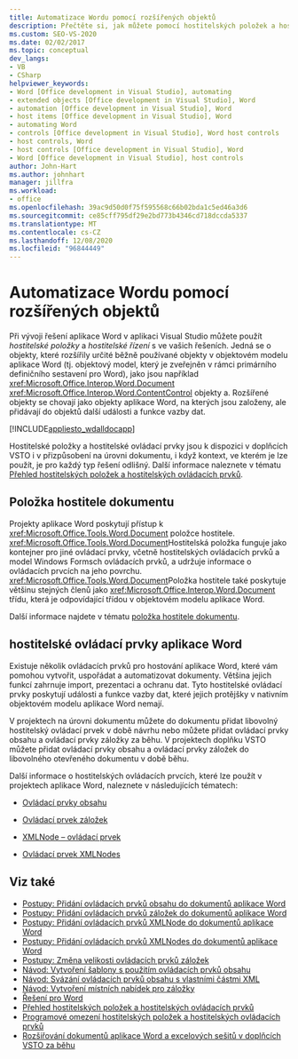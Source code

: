 ```yaml
---
title: Automatizace Wordu pomocí rozšířených objektů
description: Přečtěte si, jak můžete pomocí hostitelských položek a hostitelských ovládacích prvků ve svých řešeních při vývoji řešení pro Word v aplikaci Visual Studio.
ms.custom: SEO-VS-2020
ms.date: 02/02/2017
ms.topic: conceptual
dev_langs:
- VB
- CSharp
helpviewer_keywords:
- Word [Office development in Visual Studio], automating
- extended objects [Office development in Visual Studio], Word
- automation [Office development in Visual Studio], Word
- host items [Office development in Visual Studio], Word
- automating Word
- controls [Office development in Visual Studio], Word host controls
- host controls, Word
- host controls [Office development in Visual Studio], Word
- Word [Office development in Visual Studio], host controls
author: John-Hart
ms.author: johnhart
manager: jillfra
ms.workload:
- office
ms.openlocfilehash: 39ac9d50d0f75f595568c66b02bda1c5ed46a3d6
ms.sourcegitcommit: ce85cff795df29e2bd773b4346cd718dccda5337
ms.translationtype: MT
ms.contentlocale: cs-CZ
ms.lasthandoff: 12/08/2020
ms.locfileid: "96844449"
---
```

# <a name="automate-word-by-using-extended-objects"></a>Automatizace Wordu pomocí rozšířených objektů
  Při vývoji řešení aplikace Word v aplikaci Visual Studio můžete použít *hostitelské položky* a *hostitelské řízení* s ve vašich řešeních. Jedná se o objekty, které rozšířily určité běžně používané objekty v objektovém modelu aplikace Word (tj. objektový model, který je zveřejněn v rámci primárního definičního sestavení pro Word), jako jsou například <xref:Microsoft.Office.Interop.Word.Document> <xref:Microsoft.Office.Interop.Word.ContentControl> objekty a. Rozšířené objekty se chovají jako objekty aplikace Word, na kterých jsou založeny, ale přidávají do objektů další události a funkce vazby dat.

 [!INCLUDE[appliesto_wdalldocapp](../vsto/includes/appliesto-wdalldocapp-md.md)]

 Hostitelské položky a hostitelské ovládací prvky jsou k dispozici v doplňcích VSTO i v přizpůsobení na úrovni dokumentu, i když kontext, ve kterém je lze použít, je pro každý typ řešení odlišný. Další informace naleznete v tématu [Přehled hostitelských položek a hostitelských ovládacích prvků](../vsto/host-items-and-host-controls-overview.md).

## <a name="document-host-item"></a>Položka hostitele dokumentu
 Projekty aplikace Word poskytují přístup k <xref:Microsoft.Office.Tools.Word.Document> položce hostitele. <xref:Microsoft.Office.Tools.Word.Document>Hostitelská položka funguje jako kontejner pro jiné ovládací prvky, včetně hostitelských ovládacích prvků a model Windows Formsch ovládacích prvků, a udržuje informace o ovládacích prvcích na jeho povrchu. <xref:Microsoft.Office.Tools.Word.Document>Položka hostitele také poskytuje většinu stejných členů jako <xref:Microsoft.Office.Interop.Word.Document> třídu, která je odpovídající třídou v objektovém modelu aplikace Word.

 Další informace najdete v tématu [položka hostitele dokumentu](../vsto/document-host-item.md).

## <a name="word-host-controls"></a>hostitelské ovládací prvky aplikace Word
 Existuje několik ovládacích prvků pro hostování aplikace Word, které vám pomohou vytvořit, uspořádat a automatizovat dokumenty. Většina jejich funkcí zahrnuje import, prezentaci a ochranu dat. Tyto hostitelské ovládací prvky poskytují události a funkce vazby dat, které jejich protějšky v nativním objektovém modelu aplikace Word nemají.

 V projektech na úrovni dokumentu můžete do dokumentu přidat libovolný hostitelský ovládací prvek v době návrhu nebo můžete přidat ovládací prvky obsahu a ovládací prvky záložky za běhu. V projektech doplňku VSTO můžete přidat ovládací prvky obsahu a ovládací prvky záložek do libovolného otevřeného dokumentu v době běhu.

 Další informace o hostitelských ovládacích prvcích, které lze použít v projektech aplikace Word, naleznete v následujících tématech:

- [Ovládací prvky obsahu](../vsto/content-controls.md)

- [Ovládací prvek záložek](../vsto/bookmark-control.md)

- [XMLNode – ovládací prvek](../vsto/xmlnode-control.md)

- [Ovládací prvek XMLNodes](../vsto/xmlnodes-control.md)

## <a name="see-also"></a>Viz také
- [Postupy: Přidání ovládacích prvků obsahu do dokumentů aplikace Word](../vsto/how-to-add-content-controls-to-word-documents.md)
- [Postupy: Přidání ovládacích prvků záložek do dokumentů aplikace Word](../vsto/how-to-add-bookmark-controls-to-word-documents.md)
- [Postupy: Přidání ovládacích prvků XMLNode do dokumentů aplikace Word](../vsto/how-to-add-xmlnode-controls-to-word-documents.md)
- [Postupy: Přidání ovládacích prvků XMLNodes do dokumentů aplikace Word](../vsto/how-to-add-xmlnodes-controls-to-word-documents.md)
- [Postupy: Změna velikosti ovládacích prvků záložek](../vsto/how-to-resize-bookmark-controls.md)
- [Návod: Vytvoření šablony s použitím ovládacích prvků obsahu](../vsto/walkthrough-creating-a-template-by-using-content-controls.md)
- [Návod: Svázání ovládacích prvků obsahu s vlastními částmi XML](../vsto/walkthrough-binding-content-controls-to-custom-xml-parts.md)
- [Návod: Vytvoření místních nabídek pro záložky](../vsto/walkthrough-creating-shortcut-menus-for-bookmarks.md)
- [Řešení pro Word](../vsto/word-solutions.md)
- [Přehled hostitelských položek a hostitelských ovládacích prvků](../vsto/host-items-and-host-controls-overview.md)
- [Programové omezení hostitelských položek a hostitelských ovládacích prvků](../vsto/programmatic-limitations-of-host-items-and-host-controls.md)
- [Rozšiřování dokumentů aplikace Word a excelových sešitů v doplňcích VSTO za běhu](../vsto/extending-word-documents-and-excel-workbooks-in-vsto-add-ins-at-run-time.md)
